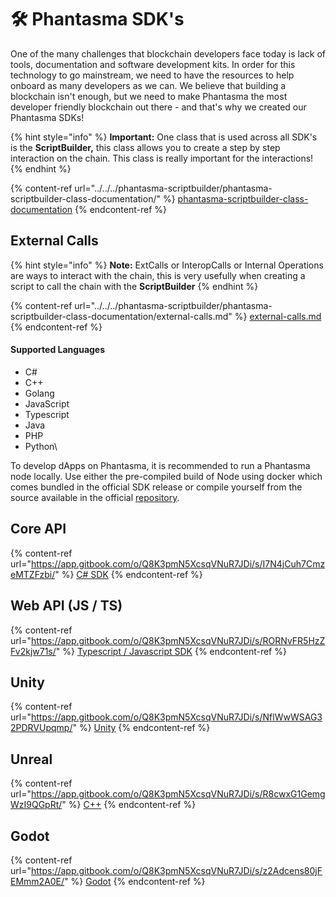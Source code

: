 # 🛠️ Phantasma SDK's

One of the many challenges that blockchain developers face today is lack of tools, documentation and software development kits. In order for this technology to go mainstream, we need to have the resources to help onboard as many developers as we can. We believe that building a blockchain isn't enough, but we need to make Phantasma the most developer friendly blockchain out there - and that's why we created our Phantasma SDKs!

{% hint style="info" %}
**Important:** One class that is used across all SDK's is the **ScriptBuilder,** this class allows you to create a step by step interaction on the chain. This class is really important for the interactions!&#x20;
{% endhint %}

{% content-ref url="../../../phantasma-scriptbuilder/phantasma-scriptbuilder-class-documentation/" %}
[phantasma-scriptbuilder-class-documentation](../../../phantasma-scriptbuilder/phantasma-scriptbuilder-class-documentation/)
{% endcontent-ref %}

## External Calls

{% hint style="info" %}
**Note:** ExtCalls or InteropCalls or Internal Operations are ways to interact with the chain, this is very usefully when creating a script to call the chain with the **ScriptBuilder**
{% endhint %}

{% content-ref url="../../../phantasma-scriptbuilder/phantasma-scriptbuilder-class-documentation/external-calls.md" %}
[external-calls.md](../../../phantasma-scriptbuilder/phantasma-scriptbuilder-class-documentation/external-calls.md)
{% endcontent-ref %}

#### **Supported Languages**

* C#
* C++
* Golang
* JavaScript
* Typescript
* Java
* PHP
* Python\


To develop dApps on Phantasma, it is recommended to run a Phantasma node locally. Use either the pre-compiled build of Node using docker which comes bundled in the official SDK release or compile yourself from the source available in the official [repository](https://github.com/phantasma-io/PhantasmaSpook).

## Core API

{% content-ref url="https://app.gitbook.com/o/Q8K3pmN5XcsqVNuR7JDi/s/I7N4jCuh7CmzeMTZFzbi/" %}
[C# SDK](https://app.gitbook.com/o/Q8K3pmN5XcsqVNuR7JDi/s/I7N4jCuh7CmzeMTZFzbi/)
{% endcontent-ref %}

## Web API (JS / TS)

{% content-ref url="https://app.gitbook.com/o/Q8K3pmN5XcsqVNuR7JDi/s/RORNvFR5HzZFv2kjw71s/" %}
[Typescript / Javascript SDK](https://app.gitbook.com/o/Q8K3pmN5XcsqVNuR7JDi/s/RORNvFR5HzZFv2kjw71s/)
{% endcontent-ref %}

## Unity

{% content-ref url="https://app.gitbook.com/o/Q8K3pmN5XcsqVNuR7JDi/s/NflWwWSAG32PDRVUpqmp/" %}
[Unity](https://app.gitbook.com/o/Q8K3pmN5XcsqVNuR7JDi/s/NflWwWSAG32PDRVUpqmp/)
{% endcontent-ref %}

## Unreal

{% content-ref url="https://app.gitbook.com/o/Q8K3pmN5XcsqVNuR7JDi/s/R8cwxG1GemgWzI9QGpRt/" %}
[C++](https://app.gitbook.com/o/Q8K3pmN5XcsqVNuR7JDi/s/R8cwxG1GemgWzI9QGpRt/)
{% endcontent-ref %}

## Godot

{% content-ref url="https://app.gitbook.com/o/Q8K3pmN5XcsqVNuR7JDi/s/z2Adcens80jFEMmm2A0E/" %}
[Godot](https://app.gitbook.com/o/Q8K3pmN5XcsqVNuR7JDi/s/z2Adcens80jFEMmm2A0E/)
{% endcontent-ref %}
